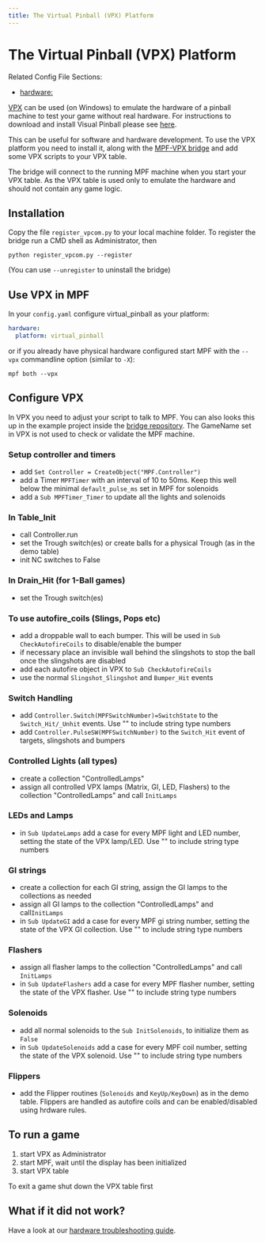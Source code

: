 ```yaml
---
title: The Virtual Pinball (VPX) Platform
---
```


# The Virtual Pinball (VPX) Platform


Related Config File Sections:

* [hardware:](../../config/hardware.md)

[VPX](https://en.wikipedia.org/wiki/Visual_Pinball) can be used (on
Windows) to emulate the hardware of a pinball machine to test your game
without real hardware. For instructions to download and install Visual
Pinball please see
[here](https://www.vpforums.org/index.php?app=tutorials&article=1).

This can be useful for software and hardware development. To use the VPX
platform you need to install it, along with the [MPF-VPX
bridge](https://github.com/missionpinball/mpf-vpcom-bridge) and add some
VPX scripts to your VPX table.

The bridge will connect to the running MPF machine when you start your
VPX table. As the VPX table is used only to emulate the hardware and
should not contain any game logic.

## Installation

Copy the file `register_vpcom.py` to your local machine folder. To
register the bridge run a CMD shell as Administrator, then

``` console
python register_vpcom.py --register
```

(You can use `--unregister` to uninstall the bridge)

## Use VPX in MPF

In your `config.yaml` configure virtual_pinball as your platform:

``` yaml
hardware:
  platform: virtual_pinball
```

or if you already have physical hardware configured start MPF with the
`--vpx` commandline option (similar to `-X`):

``` console
mpf both --vpx
```

## Configure VPX

In VPX you need to adjust your script to talk to MPF. You can also looks
this up in the example project inside the [bridge
repository](https://github.com/missionpinball/mpf-vpcom-bridge). The
GameName set in VPX is not used to check or validate the MPF machine.

### Setup controller and timers

* add `Set Controller = CreateObject("MPF.Controller")`
* add a Timer `MPFTimer` with an interval of 10 to 50ms. Keep this
    well below the minimal `default_pulse_ms` set in MPF for solenoids
* add a `Sub MPFTimer_Timer` to update all the lights and solenoids

### In Table_Init

* call Controller.run
* set the Trough switch(es) or create balls for a physical Trough (as
    in the demo table)
* init NC switches to False

### In Drain_Hit (for 1-Ball games)

* set the Trough switch(es)

### To use autofire_coils (Slings, Pops etc)

* add a droppable wall to each bumper. This will be used in
    `Sub CheckAutofireCoils` to disable/enable the bumper
* if necessary place an invisible wall behind the slingshots to stop
    the ball once the slingshots are disabled
* add each autofire object in VPX to `Sub CheckAutofireCoils`
* use the normal `Slingshot_Slingshot` and `Bumper_Hit` events

### Switch Handling

* add `Controller.Switch(MPFSwitchNumber)=SwitchState` to the
    `Switch_Hit/_Unhit` events. Use "" to include string type numbers
* add `Controller.PulseSW(MPFSwitchNumber)` to the `Switch_Hit` event
    of targets, slingshots and bumpers

### Controlled Lights (all types)

* create a collection "ControlledLamps"
* assign all controlled VPX lamps (Matrix, GI, LED, Flashers) to the
    collection "ControlledLamps" and call `InitLamps`

### LEDs and Lamps

* in `Sub UpdateLamps` add a case for every MPF light and LED number,
    setting the state of the VPX lamp/LED. Use "" to include string
    type numbers

### GI strings

* create a collection for each GI string, assign the GI lamps to the
    collections as needed
* assign all GI lamps to the collection "ControlledLamps" and
    call`InitLamps`
* in `Sub UpdateGI` add a case for every MPF gi string number, setting
    the state of the VPX GI collection. Use "" to include string type
    numbers

### Flashers

* assign all flasher lamps to the collection "ControlledLamps" and
    call `InitLamps`
* in `Sub UpdateFlashers` add a case for every MPF flasher number,
    setting the state of the VPX flasher. Use "" to include string
    type numbers

### Solenoids

* add all normal solenoids to the `Sub InitSolenoids`, to initialize
    them as `False`
* in `Sub UpdateSolenoids` add a case for every MPF coil number,
    setting the state of the VPX solenoid. Use "" to include string
    type numbers

### Flippers

* add the Flipper routines (`Solenoids` and `KeyUp/KeyDown`) as in the
    demo table. Flippers are handled as autofire coils and can be
    enabled/disabled using hrdware rules.

## To run a game

1.  start VPX as Administrator
2.  start MPF, wait until the display has been initialized
3.  start VPX table

To exit a game shut down the VPX table first

## What if it did not work?

Have a look at our [hardware troubleshooting guide](../troubleshooting_hardware/index.md).
